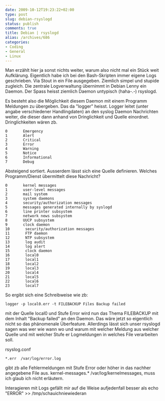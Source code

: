 ```yaml
---
date: 2009-10-12T19:23:22+02:00
type: post
slug: debian-rsyslogd
status: publish
comments: true
title: Debian | rsyslogd
alias: /archives/686
categories:
- Coding
- General
- Linux
---
```


Man erzählt hier ja sonst nichts weiter, warum also nicht mal ein Stück weit Aufklärung. Eigentlich habe ich bei den Bash-Skripten immer eigene Logs geschrieben. Via Stout in ein File ausgegeben. Ziemlich simpel und stupide zugleich. Die zentrale Logverwaltung übernimmt in Debian Lenny ein Daemon. Der Spass heisst ziemlich Daemon untypisch (haha-.-) rsyslogd.

Es besteht also die Möglichkeit diesem Daemon mit einem Programm Meldungen zu übergeben. Das da "logger" heisst. Logger leitet (unter angabe verschiedener Handlingdaten) an den syslog Daemon Nachrichten weiter, die dieser dann anhand von Dringlichkeit und Quelle einordnet.
Dringlichkeiten wären zb.
```
0       Emergency
1       Alert
2       Critical
3       Error
4       Warning
5       Notice
6       Informational
7       Debug
```

Absteigend sortiert. Ausserdem lässt sich eine Quelle definieren. Welches Programm/Dienst übermittelt diese Nachricht?
```
0       kernel messages
1       user-level messages
2       mail system
3       system daemons
4       security/authorization messages
5       messages generated internally by syslogd
6       line printer subsystem
7       network news subsystem
8       UUCP subsystem
9       clock daemon
10       security/authorization messages
11       FTP daemon
12       NTP subsystem
13       log audit
14       log alert
15       clock daemon
16       local0
17       local1
18       local2
19       local3
20       local4
21       local5
22       local6
23       local7
```


So ergibt sich eine Schreibweise wie zb:

```
logger -p local0.err -t FILEBACKUP Files Backup failed
```


mit der Quelle local0 und Stufe Error wird nun das Thema FILEBACKUP mit dem Inhalt "Backup failed" an den Daemon.
Das wäre jetzt so eigentlich nicht so das phänomenale Überfeature. Allerdings lässt sich unser rsyslogd sagen was wer wie wann wo und warum mit welcher Meldung aus welcher Quelle und mit welcher Stufe er Logmeldungen in welches File verarbeiten soll.

rsyslog.conf
```
*.err  /var/log/error.log
```

 gibt zb alle Fehlermeldungen mit Stufe Error oder höher in das nachher angegebene File aus.
kernel-messages.* /var/log/kernelmessages, muss ich glaub ich nicht erläutern.

Interagieren mit Logs gefällt mir auf die Weise aufjedenfall besser als echo "ERROR" >> /tmp/schauichniewiederan
